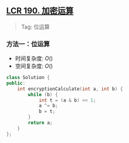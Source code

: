 ## [LCR 190. 加密运算](https://leetcode.cn/problems/bu-yong-jia-jian-cheng-chu-zuo-jia-fa-lcof/description/)

> Tag: 位运算

### 方法一：位运算
* 时间复杂度: ${O()}$
* 空间复杂度: ${O()}$
```cpp
class Solution {
public:
    int encryptionCalculate(int a, int b) {
        while (b) {
            int t = (a & b) << 1;
            a ^= b;
            b = t;
        }
        return a;
    }
};
```

